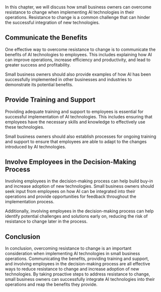 
In this chapter, we will discuss how small business owners can overcome resistance to change when implementing AI technologies in their operations. Resistance to change is a common challenge that can hinder the successful integration of new technologies.

Communicate the Benefits
------------------------

One effective way to overcome resistance to change is to communicate the benefits of AI technologies to employees. This includes explaining how AI can improve operations, increase efficiency and productivity, and lead to greater success and profitability.

Small business owners should also provide examples of how AI has been successfully implemented in other businesses and industries to demonstrate its potential benefits.

Provide Training and Support
----------------------------

Providing adequate training and support to employees is essential for successful implementation of AI technologies. This includes ensuring that employees have the necessary skills and knowledge to effectively use these technologies.

Small business owners should also establish processes for ongoing training and support to ensure that employees are able to adapt to the changes introduced by AI technologies.

Involve Employees in the Decision-Making Process
------------------------------------------------

Involving employees in the decision-making process can help build buy-in and increase adoption of new technologies. Small business owners should seek input from employees on how AI can be integrated into their operations and provide opportunities for feedback throughout the implementation process.

Additionally, involving employees in the decision-making process can help identify potential challenges and solutions early on, reducing the risk of resistance to change later in the process.

Conclusion
----------

In conclusion, overcoming resistance to change is an important consideration when implementing AI technologies in small business operations. Communicating the benefits, providing training and support, and involving employees in the decision-making process are all effective ways to reduce resistance to change and increase adoption of new technologies. By taking proactive steps to address resistance to change, small business owners can successfully integrate AI technologies into their operations and reap the benefits they provide.
